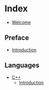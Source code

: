 # Index

* [Welcome](welcome.md)

## Preface

* [Introduction](intro.md)

## Languages

* [C++](/book/languages/cpp/README.md)
  * [Introduction](/book/languages/cpp/intro.md)

